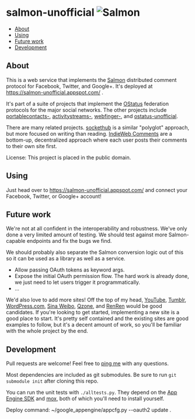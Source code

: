 salmon-unofficial ![Salmon](https://raw.github.com/snarfed/salmon-unofficial/master/static/salmon.png)
===

  * [About](#about)
  * [Using](#using)
  * [Future work](#future-work)
  * [Development](#development)


About
---
This is a web service that implements the [Salmon](http://salmon-protocol.org/)
distributed comment protocol for Facebook, Twitter, and Google+. It's deployed
at https://salmon-unofficial.appspot.com/ .

It's part of a suite of projects that implement the [OStatus](http://ostatus.org/) federation protocols for the major social networks. The other projects include [portablecontacts-](https://github.com/snarfed/portablecontacts-unofficial), [activitystreams-](https://github.com/snarfed/activitystreams-unofficial), [webfinger-](https://github.com/snarfed/webfinger-unofficial), and [ostatus-unofficial](https://github.com/snarfed/ostatus-unofficial).

There are many related projects. [sockethub](https://github.com/sockethub/sockethub) is a similar "polyglot" approach, but more focused on writing than reading. [IndieWeb Comments](http://indiewebcamp.com/comment) are a bottom-up, decentralized approach where each user posts their comments to their own site first.

License: This project is placed in the public domain.


Using
---

Just head over to https://salmon-unofficial.appspot.com/ and connect your Facebook, Twitter, or Google+ account!


Future work
---

We're not at all confident in the interoperability and robustness. We've only done a very limited amount of testing. We should test against more Salmon-capable endpoints and fix the bugs we find.

We should probably also separate the Salmon conversion logic out of this so it can be used as a library as well as a service.

  * Allow passing OAuth tokens as keyword args.
  * Expose the initial OAuth permission flow. The hard work is already done, we just need to let users trigger it programmatically.
  * ...

We'd also love to add more sites! Off the top of my head, [YouTube](http://youtu.be/), [Tumblr](http://tumblr.com/), [WordPress.com](http://wordpress.com/), [Sina Weibo](http://en.wikipedia.org/wiki/Sina_Weibo), [Qzone](http://en.wikipedia.org/wiki/Qzone), and [RenRen](http://en.wikipedia.org/wiki/Renren) would be good candidates. If you're looking to get started, implementing a new site is a good place to start. It's pretty self contained and the existing sites are good examples to follow, but it's a decent amount of work, so you'll be familiar with the whole project by the end.


Development
---

Pull requests are welcome! Feel free to [ping me](http://snarfed.org/about) with any questions.

Most dependencies are included as git submodules. Be sure to run `git submodule init` after cloning this repo.

You can run the unit tests with `./alltests.py`. They depend on the [App Engine SDK](https://developers.google.com/appengine/downloads) and [mox](http://code.google.com/p/pymox/), both of which you'll need to install yourself.

Deploy command:
~/google_appengine/appcfg.py --oauth2 update .
